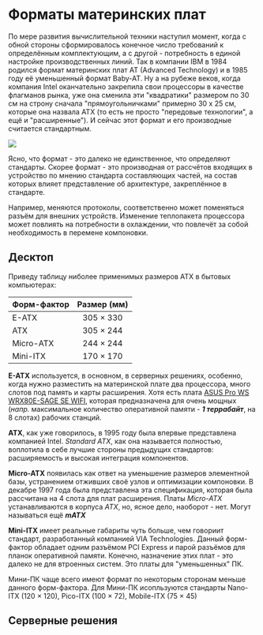 # Форматы материнских плат

По мере развития вычислительной техники наступил момент, когда с обной стороны сформировалось конечное число требований к определённым комплектующим, а с другой - потребность в единой настройке производственных линий. Так в компании IBM в 1984 родился формат материнских плат AT (Advanced Technology) и в 1985 году её уменьшенный формат Baby-AT. Ну а на рубеже веков, когда компания Intel оканчательно закрепила свои процессоры в качестве флагманов рынка, уже она сменила эти "квадратики" размером по 30 см на строну сначала "прямоугольничками" примерно 30 х 25 см, которые она назвала ATX (то есть не просто "передовые технологии", а ещё и "расширенные"). И сейчас этот формат и его производные считается стандартным.

<img src="/img/ATX_ITX_AT_Motherboard_Compatible_Dimensions.png">

Ясно, что формат - это далеко не единственное, что определяют стандарты. Скорее формат - это производная от рассчётов входящих в устройство по мнению стандарта составляющих частей, на состав которых влияет представление об архитектуре, закреплённое в стандарте.

Например, меняются протоколы, соответственно может поменяться разъём для внешних устройств. Изменение теплопакета процессора может повлиять на потребности в охлаждении, что повлечёт за собой необходимость в перемене компоновки.

## Десктоп

Приведу таблицу ниболее применимых размеров ATX в бытовых компьютерах:

| Форм-фактор | Размер (мм) |
| :---------- | :---------: |
| E-ATX       |  305 × 330  |
| ATX         |  305 × 244  |
| Micro-ATX   |  244 × 244  |
| Mini-ITX    |  170 × 170  |

**E-ATX** используется, в основном, в серверных решениях, особенно, когда нужно разместить на материнской плате два процессора, много слотов под память и карты расширения. Хотя есть плата [ASUS Pro WS WRX80E-SAGE SE WIFI](https://www.ixbt.com/news/2021/02/03/asus-pro-ws-wrx80e-sage-se-wifi.html), которая предназначена для очень мощных (_напр._ максимальное количество оперативной памяти - **_1 террабайт_**, на 8 слотах) рабочих станций.

**ATX**, как уже говорилось, в 1995 году была впервые представлена компанией Intel. _Standard ATX_, как она называется полностью, воплотила в себе лучшие стороны предыдущих стандартов: расширяемость и высокая интеграция компонентов.

**Micro-ATX** появилась как ответ на уменьшение размеров элементной базы, устранением отживших своё узлов и оптимизации компоновки. В декабре 1997 года была представлена эта спецификация, которая была рассчитана на 4 слота для плат расширения. Платы _Micro-ATX_ устанавливаются в корпуса _ATX_, но, ясное дело, наоборот - нет. Могут называться ещё **_mATX_**

**Mini-ITX** имеет реальные габариты чуть больше, чем говориит стандарт, разработанный компанией VIA Technologies. Данный форм-фактор обладает одним разъёмом PCI Express и парой разъёмов для планок оперативной памяти. Конечно, назначение этих плат - это далеко не для втроенных систем. Это платы для "уменьшенных" ПК.

Мини-ПК чаще всего имеют формат по некоторым сторонам меньше данного форм-фактора. Для Мини-ПК исопльзуются стандарты Nano-ITX (120 × 120), Pico-ITX (100 × 72), Mobile-ITX (75 × 45)

## Серверные решения
